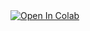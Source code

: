 <a href="https://colab.research.google.com/drive/1KKaoHcz-gIAooIpNzd1PlTZr0WXyC9Zm#scrollTo=B6vTHqjgqEO0">
  <img src="https://colab.research.google.com/assets/colab-badge.svg" alt="Open In Colab"/>
</a>
